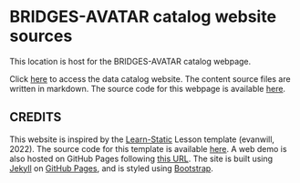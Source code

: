 # BRIDGES-AVATAR catalog website sources

This location is host for the BRIDGES-AVATAR catalog webpage. 

Click [here](https://bridges-avatar.github.io/catalog-webpage) to access the data catalog website. The content source files are written in markdown. The source code for this webpage is available [here](https://github.com/bridges-avatar/catalog-webpage).

## CREDITS

This website is inspired by the [Learn-Static](https://github.com/learn-static) Lesson template (evanwill, 2022). The source code for this template is available [here](https://github.com/learn-static/lesson-template). A web demo is also hosted on GitHub Pages following [this URL](https://learn-static.github.io/lesson-template/).
The site is built using [Jekyll](https://jekyllrb.com/) on [GitHub Pages](https://pages.github.com/), and is styled using [Bootstrap](https://getbootstrap.com/).
